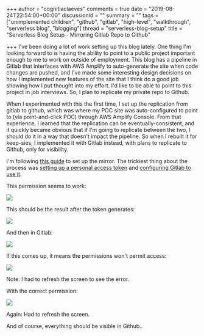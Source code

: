+++
author = "cognitiaclaeves"
comments = true
date = "2019-08-24T22:54:00+00:00"
discussionId = ""
summary = ""
tags = ["unimplemented children", "github", "gitlab", "high-level", "walkthrough", "serverless blog", "blogging"]
thread = "serverless-blog-setup"
title = "Serverless Blog Setup - Mirroring Gitlab Repo to Github"

+++
I've been doing a lot of work setting up this blog lately. One thing I'm looking forward to is having the ability to point to a public project important enough to me to work on outside of employment. This blog has a pipeline in Gitlab that interfaces with AWS Amplify to auto-generate the site when code changes are pushed, and I've made some interesting design decisions on how I implemented new features of the site that I think do a good job showing how I put thought into my effort. I'd like to be able to point to this project in job interviews. So, I plan to replicate my private repo to Github.

When I experimented with this the first time, I set up the replication from gitlab to github, which was where my POC site was auto-configured to point to (via point-and-click POC) through AWS Amplify Console. From that experience, I learned that the replication can be eventually-consistent, and it quickly became obvious that if I'm going to replicate between the two, I should do it in a way that doesn't impact the pipeline. So when I rebuilt it for keep-sies, I implemented it with Gitlab instead, with plans to replicate to Github, only for visibility.

I'm following [this guide](https://docs.gitlab.com/ee/workflow/repository_mirroring.html#setting-up-a-push-mirror-from-gitlab-to-github-core "Mirror from Gitlab to Github") to set up the mirror. The trickiest thing about the process was [setting up a personal access token](https://help.github.com/en/articles/creating-a-personal-access-token-for-the-command-line "Creating personal access token") and [configuring Gitlab to use it](https://docs.gitlab.com/ee/workflow/repository_mirroring.html#setting-up-a-push-mirror-from-gitlab-to-github-core "Configuring Gitlab to use Github Access Token").

This permission seems to work:

![](https://s3-us-east-2.amazonaws.com/sourceapprentice-blog-media/github-token-permission.png)

This should be the result after the token generates:

![](https://s3-us-east-2.amazonaws.com/sourceapprentice-blog-media/github-token-generation.png)

And then in Gitlab:

![](https://s3-us-east-2.amazonaws.com/sourceapprentice-blog-media/gitlab-mirror-with-github-token-2.png)

If this comes up, it means the permissions won't permit access:

![](https://s3-us-east-2.amazonaws.com/sourceapprentice-blog-media/bad-github-permissions.png)

Note: I had to refresh the screen to see the error.

With the correct permission:

![](https://s3-us-east-2.amazonaws.com/sourceapprentice-blog-media/gitlab-mirror-success.png)

Again: Had to refresh the screen.

And of course, everything should be visible in Github..